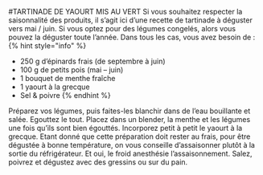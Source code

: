 #TARTINADE DE YAOURT MIS AU VERT
Si vous souhaitez respecter la saisonnalité des produits, il s’agit ici d’une recette de tartinade à déguster vers mai / juin. Si vous optez pour des légumes congelés, alors vous pouvez la déguster toute l’année. Dans tous les cas, vous avez besoin de :
{% hint style="info" %}

* 250 g d’épinards frais (de septembre à juin)
* 100 g de petits pois (mai – juin)
* 1 bouquet de menthe fraîche
* 1 yaourt à la grecque
* Sel & poivre
{% endhint %}

Préparez vos légumes, puis faites-les blanchir dans de l’eau bouillante et salée. Egouttez le tout. Placez dans un blender, la menthe et les légumes une fois qu’ils sont bien égouttés. Incorporez petit à petit le yaourt à la grecque. Etant donné que cette préparation doit rester au frais, pour être dégustée à bonne température, on vous conseille d’assaisonner plutôt à la sortie du réfrigérateur. Et oui, le froid anesthésie l’assaisonnement. Salez, poivrez et dégustez avec des gressins ou sur du pain.

